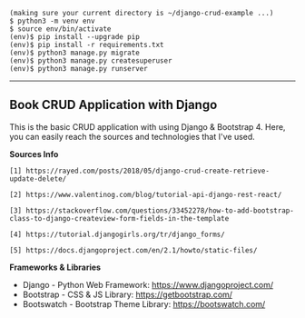 ```
(making sure your current directory is ~/django-crud-example ...)
$ python3 -m venv env
$ source env/bin/activate
(env)$ pip install --upgrade pip
(env)$ pip install -r requirements.txt
(env)$ python3 manage.py migrate
(env)$ python3 manage.py createsuperuser
(env)$ python3 manage.py runserver
```

---

## Book CRUD Application with Django

This is the basic CRUD application with using Django & Bootstrap 4.
Here, you can easily reach the sources and technologies that I've used.

**Sources Info**

`[1] https://rayed.com/posts/2018/05/django-crud-create-retrieve-update-delete/
`

`[2] https://www.valentinog.com/blog/tutorial-api-django-rest-react/
`

`[3] https://stackoverflow.com/questions/33452278/how-to-add-bootstrap-class-to-django-createview-form-fields-in-the-template
`

`[4] https://tutorial.djangogirls.org/tr/django_forms/
`

`[5] https://docs.djangoproject.com/en/2.1/howto/static-files/
`

**Frameworks & Libraries**

 - Django - Python Web Framework: https://www.djangoproject.com/
  - Bootstrap - CSS & JS Library: https://getbootstrap.com/
  - Bootswatch - Bootstrap Theme Library: https://bootswatch.com/
